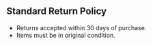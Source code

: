 ## Standard Return Policy
- Returns accepted within 30 days of purchase.
- Items must be in original condition.
